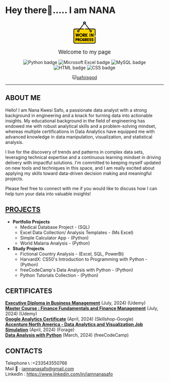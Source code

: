 
# Hey there👋..... I am NANA 
<p align="center">
  <a>
    <img src="https://github.com/safoisgod/images/blob/main/work-in-progress.png" width="70" alt="Portfolio's favicon.">
  </a>
</p>
<p align="center">
  <span style="font-size: larger;">Welcome to my page</span>
</p>


<div align="center">
  <img src="https://img.shields.io/badge/python-3670A0?style=for-the-badge&logo=python&logoColor=ffdd54" alt="Python badge" title="Python" />
  <img src="https://img.shields.io/badge/Microsoft_Excel-217346?style=for-the-badge&logo=microsoft-excel&logoColor=white" alt="Microsoft Excel badge" title="Excel" />
  <img src="https://img.shields.io/badge/mysql-4479A1.svg?style=for-the-badge&logo=mysql&logoColor=white" alt="MySQL badge" title="MySQL" />
</div>

<div align="center">
  <img src="https://img.shields.io/badge/HTML-%23E34F26.svg?logo=html5&logoColor=white" alt="HTML badge" title="HTML" />
  <img src="https://img.shields.io/badge/CSS-1572B6?logo=css3&logoColor=fff" alt="CSS badge" title="CSS" />
 
</div>

<!-- <div align="center">
  <img src="https://img.shields.io/badge/adobe%20photoshop-%2331A8FF.svg?style=for-the-badge&logo=adobe%20photoshop&logoColor=white" alt="Adobe Photoshop badge" title="Photoshop" />
</div>
-->
<p align="center">
  🐱<a href="https:/github.com/safoisgod">safoisgod</a>
</p>

---
## ABOUT ME
Hello! I am Nana Kwesi Safo, a passionate data analyst with a strong background in engineering and a knack for turning data into actionable insights. My educational background in the field of engineering has endowed me with robust analytical skills and a problem-solving mindset, whereas multiple certifications in Data Analytics have equipped me with advanced knowledge in data manipulation, visualization, and statistical analysis.

I live for the discovery of trends and patterns in complex data sets, leveraging technical expertise and a continuous learning mindset in driving delivery with impactful solutions. I'm committed to keeping myself updated on new tools and techniques in this space, and I am really excited about applying my skills toward data-driven decision making and meaningful projects.

Please feel free to connect with me if you would like to discuss how I can help turn your data into valuable insights!

## [PROJECTS](https://github.com/safoisgod/Analytics_Portfolio)
- **Portfolio Projects**
  - Medical Database Project - (SQL)
  - Excel Data Collection/ Analysis Templates - (Ms Excel)
  - Simple Calculator App - (Python)
  - World Malaria Analysis - (Python)
- **Study Projects**
    - Fictional Country Analysis - (Excel, SQL, PowerBi)
    - HarvardX: CS50's Introduction to Programming with Python - (Python)
    - freeCodeCamp's Data Analysis with Python - (Python)
    - Python Tutorials Collection - (Python)

## CERTIFICATES
**[Executive Diploma in Business Management](https://www.udemy.com/certificate/UC-4b164846-5da4-47d9-a2c0-3c85bd69132a/)** (July, 2024) (Udemy)</br>
**[Master Course : Finance Fundamentals and Finance Management](https://ude.my/UC-41783ce3-2605-4a80-b4a1-9089457e60e6)** (July, 2024) (Udemy)</br>
**[Google Analytics Certificate](https://skillshop.exceedlms.com/student/award/JHF16TuXBG61jrNpFhw65gVj)** (April, 2024) (Skillshop-Google)</br>
**[Accenture North America - Data Analytics and Visualization Job Simulation](https://forage-uploads-prod.s3.amazonaws.com/completion-certificates/Accenture%20North%20America/hzmoNKtzvAzXsEqx8_Accenture%20North%20America_oPjf3cH2GtKm4LGpF_1712509416399_completion_certificate.pdf)** (April, 2024) (Forage)</br>
**[Data Analysis with Python](https://freecodecamp.org/certification/iamnanasafo/data-analysis-with-python-v7)** (March, 2024) (freeCodeCamp)</br>


## CONTACTS
Telephone 📞   :+233543550766</br>
Mail 📩        : iamnanasafo@gmail.com</br>
LinkedIn       : https://www.linkedin.com/in/iamnanasafo
